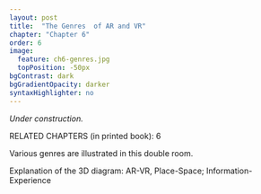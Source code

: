 ```yaml
---
layout: post
title:  "The Genres  of AR and VR"
chapter: "Chapter 6"
order: 6
image:
  feature: ch6-genres.jpg
  topPosition: -50px
bgContrast: dark
bgGradientOpacity: darker
syntaxHighlighter: no
---
```


_Under construction._

RELATED CHAPTERS (in printed book): 6


Various genres are illustrated in this double room.


Explanation of the 3D diagram: AR-VR, Place-Space; Information-Experience
